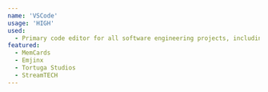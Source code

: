 ```yaml
---
name: 'VSCode'
usage: 'HIGH'
used:
  - Primary code editor for all software engineering projects, including Django, Flutter, NodeJS, React, Docker, HTML, and more!
featured:
  - MemCards
  - Emjinx
  - Tortuga Studios
  - StreamTECH
---
```

